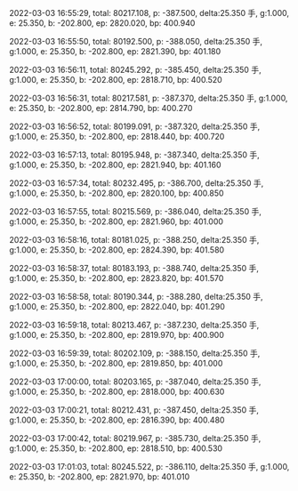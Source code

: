 2022-03-03 16:55:29, total: 80217.108, p: -387.500, delta:25.350 手, g:1.000, e: 25.350, b: -202.800, ep: 2820.020, bp: 400.940

2022-03-03 16:55:50, total: 80192.500, p: -388.050, delta:25.350 手, g:1.000, e: 25.350, b: -202.800, ep: 2821.390, bp: 401.180

2022-03-03 16:56:11, total: 80245.292, p: -385.450, delta:25.350 手, g:1.000, e: 25.350, b: -202.800, ep: 2818.710, bp: 400.520

2022-03-03 16:56:31, total: 80217.581, p: -387.370, delta:25.350 手, g:1.000, e: 25.350, b: -202.800, ep: 2814.790, bp: 400.270

2022-03-03 16:56:52, total: 80199.091, p: -387.320, delta:25.350 手, g:1.000, e: 25.350, b: -202.800, ep: 2818.440, bp: 400.720

2022-03-03 16:57:13, total: 80195.948, p: -387.340, delta:25.350 手, g:1.000, e: 25.350, b: -202.800, ep: 2821.940, bp: 401.160

2022-03-03 16:57:34, total: 80232.495, p: -386.700, delta:25.350 手, g:1.000, e: 25.350, b: -202.800, ep: 2820.100, bp: 400.850

2022-03-03 16:57:55, total: 80215.569, p: -386.040, delta:25.350 手, g:1.000, e: 25.350, b: -202.800, ep: 2821.960, bp: 401.000

2022-03-03 16:58:16, total: 80181.025, p: -388.250, delta:25.350 手, g:1.000, e: 25.350, b: -202.800, ep: 2824.390, bp: 401.580

2022-03-03 16:58:37, total: 80183.193, p: -388.740, delta:25.350 手, g:1.000, e: 25.350, b: -202.800, ep: 2823.820, bp: 401.570

2022-03-03 16:58:58, total: 80190.344, p: -388.280, delta:25.350 手, g:1.000, e: 25.350, b: -202.800, ep: 2822.040, bp: 401.290

2022-03-03 16:59:18, total: 80213.467, p: -387.230, delta:25.350 手, g:1.000, e: 25.350, b: -202.800, ep: 2819.970, bp: 400.900

2022-03-03 16:59:39, total: 80202.109, p: -388.150, delta:25.350 手, g:1.000, e: 25.350, b: -202.800, ep: 2819.850, bp: 401.000

2022-03-03 17:00:00, total: 80203.165, p: -387.040, delta:25.350 手, g:1.000, e: 25.350, b: -202.800, ep: 2818.000, bp: 400.630

2022-03-03 17:00:21, total: 80212.431, p: -387.450, delta:25.350 手, g:1.000, e: 25.350, b: -202.800, ep: 2816.390, bp: 400.480

2022-03-03 17:00:42, total: 80219.967, p: -385.730, delta:25.350 手, g:1.000, e: 25.350, b: -202.800, ep: 2818.510, bp: 400.530

2022-03-03 17:01:03, total: 80245.522, p: -386.110, delta:25.350 手, g:1.000, e: 25.350, b: -202.800, ep: 2821.970, bp: 401.010